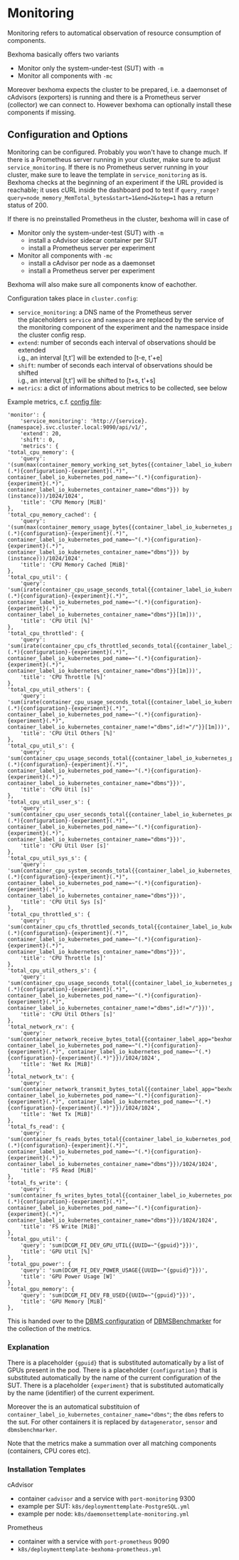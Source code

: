 # Monitoring

Monitoring refers to automatical observation of resource consumption of components.

Bexhoma basically offers two variants
* Monitor only the system-under-test (SUT) with `-m`
* Monitor all components with `-mc`

Moreover bexhoma expects the cluster to be prepared, i.e. a daemonset of cAdvisors (exporters) is running and there is a Prometheus server (collector) we can connect to.
However bexhoma can optionally install these components if missing.

## Configuration and Options

Monitoring can be configured.
Probably you won't have to change much.
If there is a Prometheus server running in your cluster, make sure to adjust `service_monitoring`.
If there is no Prometheus server running in your cluster, make sure to leave the template in `service_monitoring` as is.
Bexhoma checks at the beginning of an experiment if the URL provided is reachable;
it uses cURL inside the dashboard pod to test if `query_range?query=node_memory_MemTotal_bytes&start=1&end=2&step=1` has a return status of 200.

If there is no preinstalled Prometheus in the cluster, bexhoma will in case of
* Monitor only the system-under-test (SUT) with `-m`
  * install a cAdvisor sidecar container per SUT
  * install a Prometheus server per experiment
* Monitor all components with `-mc`
  * install a cAdvisor per node as a daemonset
  * install a Prometheus server per experiment

Bexhoma will also make sure all components know of eachother.

Configuration takes place in `cluster.config`:
* `service_monitoring`: a DNS name of the Prometheus server  
  the placeholders `service` and `namespace` are replaced by the service of the monitoring component of the experiment and the namespace inside the cluster config resp.
* `extend`: number of seconds each interval of observations should be extended  
  i.g., an interval [t,t'] will be extended to [t-e, t'+e]
* `shift`: number of seconds each interval of observations should be shifted  
  i.g., an interval [t,t'] will be shifted to [t+s, t'+s]
* `metrics`: a dict of informations about metrics to be collected, see below


Example metrics, c.f. [config file](https://github.com/Beuth-Erdelt/Benchmark-Experiment-Host-Manager/blob/master/k8s-cluster.config):

```
'monitor': {
    'service_monitoring': 'http://{service}.{namespace}.svc.cluster.local:9090/api/v1/',
    'extend': 20,
    'shift': 0,
    'metrics': {
'total_cpu_memory': {
    'query': '(sum(max(container_memory_working_set_bytes{{container_label_io_kubernetes_pod_name=~"(.*){configuration}-{experiment}(.*)", container_label_io_kubernetes_pod_name=~"(.*){configuration}-{experiment}(.*)", container_label_io_kubernetes_container_name="dbms"}}) by (instance)))/1024/1024',
    'title': 'CPU Memory [MiB]'
},
'total_cpu_memory_cached': {
    'query': '(sum(max(container_memory_usage_bytes{{container_label_io_kubernetes_pod_name=~"(.*){configuration}-{experiment}(.*)", container_label_io_kubernetes_pod_name=~"(.*){configuration}-{experiment}(.*)", container_label_io_kubernetes_container_name="dbms"}}) by (instance)))/1024/1024',
    'title': 'CPU Memory Cached [MiB]'
},
'total_cpu_util': {
    'query': 'sum(irate(container_cpu_usage_seconds_total{{container_label_io_kubernetes_pod_name=~"(.*){configuration}-{experiment}(.*)", container_label_io_kubernetes_pod_name=~"(.*){configuration}-{experiment}(.*)", container_label_io_kubernetes_container_name="dbms"}}[1m]))',
    'title': 'CPU Util [%]'
},
'total_cpu_throttled': {
    'query': 'sum(irate(container_cpu_cfs_throttled_seconds_total{{container_label_io_kubernetes_pod_name=~"(.*){configuration}-{experiment}(.*)", container_label_io_kubernetes_pod_name=~"(.*){configuration}-{experiment}(.*)", container_label_io_kubernetes_container_name="dbms"}}[1m]))',
    'title': 'CPU Throttle [%]'
},
'total_cpu_util_others': {
    'query': 'sum(irate(container_cpu_usage_seconds_total{{container_label_io_kubernetes_pod_name=~"(.*){configuration}-{experiment}(.*)", container_label_io_kubernetes_pod_name=~"(.*){configuration}-{experiment}(.*)", container_label_io_kubernetes_container_name!="dbms",id!="/"}}[1m]))',
    'title': 'CPU Util Others [%]'
},
'total_cpu_util_s': {
    'query': 'sum(container_cpu_usage_seconds_total{{container_label_io_kubernetes_pod_name=~"(.*){configuration}-{experiment}(.*)", container_label_io_kubernetes_pod_name=~"(.*){configuration}-{experiment}(.*)", container_label_io_kubernetes_container_name="dbms"}})',
    'title': 'CPU Util [s]'
},
'total_cpu_util_user_s': {
    'query': 'sum(container_cpu_user_seconds_total{{container_label_io_kubernetes_pod_name=~"(.*){configuration}-{experiment}(.*)", container_label_io_kubernetes_pod_name=~"(.*){configuration}-{experiment}(.*)", container_label_io_kubernetes_container_name="dbms"}})',
    'title': 'CPU Util User [s]'
},
'total_cpu_util_sys_s': {
    'query': 'sum(container_cpu_system_seconds_total{{container_label_io_kubernetes_pod_name=~"(.*){configuration}-{experiment}(.*)", container_label_io_kubernetes_pod_name=~"(.*){configuration}-{experiment}(.*)", container_label_io_kubernetes_container_name="dbms"}})',
    'title': 'CPU Util Sys [s]'
},
'total_cpu_throttled_s': {
    'query': 'sum(container_cpu_cfs_throttled_seconds_total{{container_label_io_kubernetes_pod_name=~"(.*){configuration}-{experiment}(.*)", container_label_io_kubernetes_pod_name=~"(.*){configuration}-{experiment}(.*)", container_label_io_kubernetes_container_name="dbms"}})',
    'title': 'CPU Throttle [s]'
},
'total_cpu_util_others_s': {
    'query': 'sum(container_cpu_usage_seconds_total{{container_label_io_kubernetes_pod_name=~"(.*){configuration}-{experiment}(.*)", container_label_io_kubernetes_pod_name=~"(.*){configuration}-{experiment}(.*)", container_label_io_kubernetes_container_name!="dbms",id!="/"}})',
    'title': 'CPU Util Others [s]'
},
'total_network_rx': {
    'query': 'sum(container_network_receive_bytes_total{{container_label_app="bexhoma", container_label_io_kubernetes_pod_name=~"(.*){configuration}-{experiment}(.*)", container_label_io_kubernetes_pod_name=~"(.*){configuration}-{experiment}(.*)"}})/1024/1024',
    'title': 'Net Rx [MiB]'
},
'total_network_tx': {
    'query': 'sum(container_network_transmit_bytes_total{{container_label_app="bexhoma", container_label_io_kubernetes_pod_name=~"(.*){configuration}-{experiment}(.*)", container_label_io_kubernetes_pod_name=~"(.*){configuration}-{experiment}(.*)"}})/1024/1024',
    'title': 'Net Tx [MiB]'
},
'total_fs_read': {
    'query': 'sum(container_fs_reads_bytes_total{{container_label_io_kubernetes_pod_name=~"(.*){configuration}-{experiment}(.*)", container_label_io_kubernetes_pod_name=~"(.*){configuration}-{experiment}(.*)", container_label_io_kubernetes_container_name="dbms"}})/1024/1024',
    'title': 'FS Read [MiB]'
},
'total_fs_write': {
    'query': 'sum(container_fs_writes_bytes_total{{container_label_io_kubernetes_pod_name=~"(.*){configuration}-{experiment}(.*)", container_label_io_kubernetes_pod_name=~"(.*){configuration}-{experiment}(.*)", container_label_io_kubernetes_container_name="dbms"}})/1024/1024',
    'title': 'FS Write [MiB]'
},
'total_gpu_util': {
    'query': 'sum(DCGM_FI_DEV_GPU_UTIL{{UUID=~"{gpuid}"}})',
    'title': 'GPU Util [%]'
},
'total_gpu_power': {
    'query': 'sum(DCGM_FI_DEV_POWER_USAGE{{UUID=~"{gpuid}"}})',
    'title': 'GPU Power Usage [W]'
},
'total_gpu_memory': {
    'query': 'sum(DCGM_FI_DEV_FB_USED{{UUID=~"{gpuid}"}})',
    'title': 'GPU Memory [MiB]'
},
```

This is handed over to the [DBMS configuration](https://dbmsbenchmarker.readthedocs.io/en/docs/Options.html#connection-file) of [DBMSBenchmarker](https://dbmsbenchmarker.readthedocs.io/en/docs/Concept.html#monitoring-hardware-metrics) for the collection of the metrics.


### Explanation

There is a placeholder `{gpuid}` that is substituted automatically by a list of GPUs present in the pod.
There is a placeholder `{configuration}` that is substituted automatically by the name of the current configuration of the SUT.
There is a placeholder `{experiment}` that is substituted automatically by the name (identifier) of the current experiment. 

Moreover the is an automatical substituion of `container_label_io_kubernetes_container_name="dbms"`; the `dbms` refers to the sut. For other containers it is replaced by `datagenerator`, `sensor` and `dbmsbenchmarker`.

Note that the metrics make a summation over all matching components (containers, CPU cores etc).

### Installation Templates

cAdvisor
* container `cadvisor` and a service with `port-monitoring` 9300
* example per SUT: `k8s/deploymenttemplate-PostgreSQL.yml`
* example per node: `k8s/daemonsettemplate-monitoring.yml`

Prometheus
* container with a service with `port-prometheus` 9090
* `k8s/deploymenttemplate-bexhoma-prometheus.yml`
